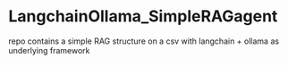 # LangchainOllama_SimpleRAGagent
repo contains a simple RAG structure on a csv with langchain + ollama as underlying framework
